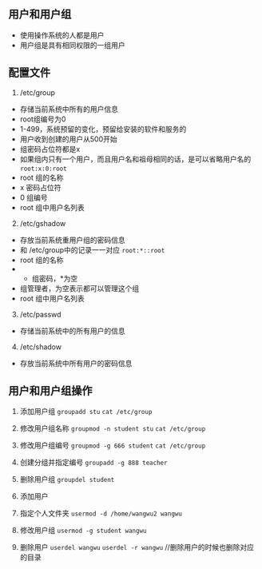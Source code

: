 ## 用户和用户组
- 使用操作系统的人都是用户
- 用户组是具有相同权限的一组用户

## 配置文件
1. /etc/group
- 存储当前系统中所有的用户信息
- root组编号为0
- 1-499，系统预留的变化，预留给安装的软件和服务的
- 用户收到创建的用户从500开始
- 组密码占位符都是x
- 如果组内只有一个用户，而且用户名和祖母相同的话，是可以省略用户名的
`root:x:0:root`
- root 组的名称
- x 密码占位符
- 0 组编号
- root 组中用户名列表

2. /etc/gshadow
- 存放当前系统重用户组的密码信息
- 和 /etc/group中的记录一一对应
`root:*::root`
- root 组的名称
- * 组密码，*为空
-   组管理者，为空表示都可以管理这个组
- root 组中用户名列表

3. /etc/passwd
- 存储当前系统中的所有用户的信息

4. /etc/shadow
- 存放当前系统中所有用户的密码信息

## 用户和用户组操作
1. 添加用户组
`groupadd stu`
`cat /etc/group`

2. 修改用户组名称
`groupmod -n student stu`
`cat /etc/group`

3. 修改用户组编号
`groupmod -g 666 student`
`cat /etc/group`

4. 创建分组并指定编号
`groupadd -g 888 teacher`

5. 删除用户组
`groupdel student`

6. 添加用户

7. 指定个人文件夹
`usermod -d /home/wangwu2 wangwu`

8. 修改用户组
`usermod -g student wangwu`

9. 删除用户
`userdel wangwu`
`userdel -r wangwu` //删除用户的时候也删除对应的目录